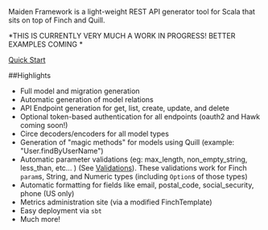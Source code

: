 
Maiden Framework is a light-weight REST API generator tool for Scala that sits on top of Finch and Quill.

*THIS IS CURRENTLY VERY MUCH A WORK IN PROGRESS! BETTER EXAMPLES COMING *

[Quick Start](https://github.com/maiden-ventures/maiden-framework/wiki/Quick-Start)


##Highlights
  - Full model and migration generation
  - Automatic generation of model relations
  - API Endpoint generation for get, list, create, update, and delete
  - Optional token-based authentication for all endpoints (oauth2 and  Hawk coming soon!)
  - Circe decoders/encoders for all model types
  - Generation of "magic methods" for models using Quill (example: "User.findByUserName")
  - Automatic parameter validations (eg: max_length, non_empty_string, less_than, etc... ) (See [Validations](https://github.com/maiden-ventures/maiden-framework/wiki/Validations)). These validations work for Finch `param`s, String, and Numeric types (including `Option`s of those types)
  - Automatic formatting for fields like email, postal_code, social_security, phone (US only)
  - Metrics administration site (via a modified FinchTemplate)
  - Easy deployment via `sbt`
  - Much more!
